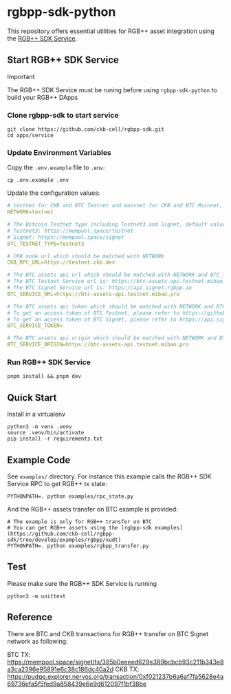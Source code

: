 # rgbpp-sdk-python

This repository offers essential utilities for RGB++ asset integration using the [RGB++ SDK Service](https://github.com/ckb-cell/rgbpp-sdk/tree/feat/rgbpp-sdk-service).

## Start RGB++ SDK Service

> [!IMPORTANT]
> The RGB++ SDK Service must be runing before using `rgbpp-sdk-python` to build your RGB++ DApps

### Clone rgbpp-sdk to start service

```shell
git clone https://github.com/ckb-cell/rgbpp-sdk.git
cd apps/service
```

### Update Environment Variables

Copy the `.env.example` file to `.env`:

```shell
cp .env.example .env
```

Update the configuration values:

```yml
# testnet for CKB and BTC Testnet and mainnet for CKB and BTC Mainnet, the default value is testnet
NETWORK=testnet

# The Bitcoin Testnet type including Testnet3 and Signet, default value is Testnet3
# Testnet3: https://mempool.space/testnet
# Signet: https://mempool.space/signet
BTC_TESTNET_TYPE=Testnet3

# CKB node url which should be matched with NETWORK
CKB_RPC_URL=https://testnet.ckb.dev

# The BTC assets api url which should be matched with NETWORK and BTC_TESTNET_TYPE
# The BTC Testnet Service url is: https://btc-assets-api.testnet.mibao.pro
# The BTC Signet Service url is: https://api.signet.rgbpp.io
BTC_SERVICE_URL=https://btc-assets-api.testnet.mibao.pro

# The BTC assets api token which should be matched with NETWORK and BTC_TESTNET_TYPE
# To get an access token of BTC Testnet, please refer to https://github.com/ckb-cell/rgbpp-sdk/tree/develop/packages/service#get-an-access-token
# To get an access token of BTC Signet, please refer to https://api.signet.rgbpp.io/docs/static/index.html#/Token/post_token_generate
BTC_SERVICE_TOKEN=

# The BTC assets api origin which should be matched with NETWORK and BTC_TESTNET_TYPE
BTC_SERVICE_ORIGIN=https://btc-assets-api.testnet.mibao.pro
```

### Run RGB++ SDK Service

```shell
pnpm install && pnpm dev
```

## Quick Start

Install in a virtualenv

```shell
python3 -m venv .venv
source .venv/bin/activate
pip install -r requirements.txt
```

## Example Code

See `examples/` directory. For instance this example calls the RGB++ SDK Service RPC to get RGB++ tx state:

```shell
PYTHONPATH=. python examples/rpc_state.py
```

And the RGB++ assets transfer on BTC example is provided:
```shell
# The example is only for RGB++ transfer on BTC 
# You can get RGB++ assets using the [rgbpp-sdk examples](https://github.com/ckb-cell/rgbpp-sdk/tree/develop/examples/rgbpp/xudt)
PYTHONPATH=. python examples/rgbpp_transfer.py
```

## Test

Please make sure the RGB++ SDK Service is running

```shell
python3 -m unittest
```

## Reference

There are BTC and CKB transactions for RGB++ transfer on BTC Signet network as following:

BTC TX: https://mempool.space/signet/tx/395b0eeeed629e389bcbcb93c211b343e8a3ca2396e95891e6c38c186dc40a2d
CKB TX: https://pudge.explorer.nervos.org/transaction/0xf021237b6a6af7fa5628e4a69736efa5f5fed9a858439e6e9d612097f1bf38be